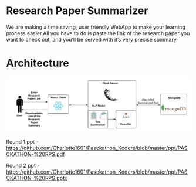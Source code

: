 # Research Paper Summarizer
We are making a time saving, user friendly WebApp to make your learning process easier.All you have to
do is paste the link of the research paper you want to check out, and you’ll be served with it’s very precise summary.

# Architecture
![alt text](https://github.com/Charlotte1601/Pasckathon_Koders/blob/master/images/paskathon-architecture%20(1).jpeg)


Round 1 ppt - https://github.com/Charlotte1601/Pasckathon_Koders/blob/master/ppt/PASCKATHON-%20RPS.pdf

Round 2 ppt - https://github.com/Charlotte1601/Pasckathon_Koders/blob/master/ppt/PASCKATHON-%20RPS.pptx
